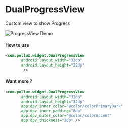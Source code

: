 # DualProgressView
Custom view to show Progress

![ProgressView Demo](https://raw.githubusercontent.com/pollux-/DualProgressBar/master/progress.gif)

#### How to use

```xml
<com.pollux.widget.DualProgressView
       android:layout_width="32dp"
       android:layout_height="32dp"
        />
```

#### Want more ?

```xml
<com.pollux.widget.DualProgressView
       android:layout_width="32dp"
       android:layout_height="32dp"
       app:dpv_inner_color="@color/colorPrimaryDark"
       app:dpv_inner_padding="8dp"
       app:dpv_outer_color="@color/colorAccent"
       app:dpv_thickness="2dp" />

```
